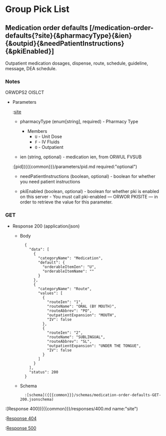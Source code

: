 # Group Pick List

## Medication order defaults [/medication-order-defaults{?site}{&pharmacyType}{&ien}{&outpid}{&needPatientInstructions}{&pkiEnabled}]

Outpatient medication dosages, dispense, route, schedule, guideline, message, DEA schedule.

### Notes

ORWDPS2 OISLCT

+ Parameters

    :[site]({{{common}}}/parameters/site.md)

    + pharmacyType (enum[string], required) - Pharmacy Type

        + Members
            + `U` - Unit Dose
            + `F` - IV Fluids
            + `O` - Outpatient


    + ien (string, optional) - medication ien, from ORWUL FVSUB

    :[pid]({{{common}}}/parameters/pid.md required:"optional")

    + needPatientInstructions (boolean, optional) - boolean for whether you need patient instructions

    + pkiEnabled (boolean, optional) - boolean for whether pki is enabled on this server - You must call pki-enabled — ORWOR PKISITE — in order to retrieve the value for this parameter.

### GET

+ Response 200 (application/json)

    + Body

            {
              "data": [
                {
                  "categoryName": "Medication",
                  "default": {
                    "orderableItemIen": "U",
                    "orderableItemName": ""
                  }
                },
                {
                  "categoryName": "Route",
                  "values": [
                    {
                      "routeIen": "1",
                      "routeName": "ORAL (BY MOUTH)",
                      "routeAbbrev": "PO",
                      "outpatientExpansion": "MOUTH",
                      "IV": false
                    },
                    {
                      "routeIen": "2",
                      "routeName": "SUBLINGUAL",
                      "routeAbbrev": "SL",
                      "outpatientExpansion": "UNDER THE TONGUE",
                      "IV": false
                    }
                  ]
                }
              ],
              "status": 200
            }

    + Schema

            :[schema]({{{common}}}/schemas/medication-order-defaults-GET-200.jsonschema)

:[Response 400]({{{common}}}/responses/400.md name:"site")

:[Response 404]({{{common}}}/responses/404.md)

:[Response 500]({{{common}}}/responses/500.md)


